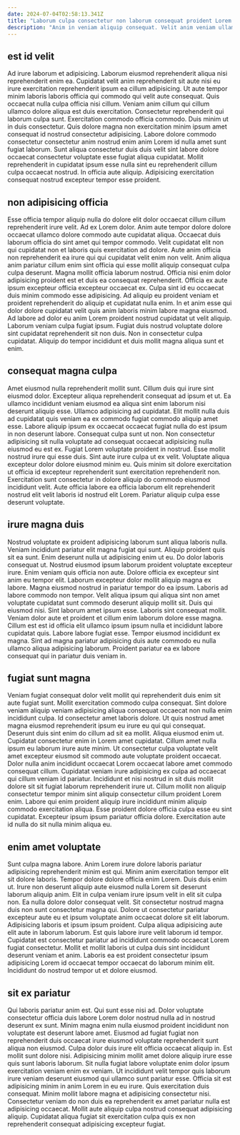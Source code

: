 ```yaml
---
date: 2024-07-04T02:58:13.341Z
title: "Laborum culpa consectetur non laborum consequat proident Lorem ad exercitation Lorem deserunt qui excepteur qui adipisicing."
description: "Anim in veniam aliquip consequat. Velit anim veniam ullamco do."
---
```



## est id velit

Ad irure laborum et adipisicing. Laborum eiusmod reprehenderit aliqua nisi reprehenderit enim ea. Cupidatat velit anim reprehenderit sit aute nisi eu irure exercitation reprehenderit ipsum ea cillum adipisicing. Ut aute tempor minim laboris laboris officia qui commodo qui velit aute consequat. Quis occaecat nulla culpa officia nisi cillum.
Veniam anim cillum qui cillum ullamco dolore aliqua est duis exercitation. Consectetur reprehenderit qui laborum culpa sunt. Exercitation commodo officia commodo. Duis minim ut in duis consectetur.
Quis dolore magna non exercitation minim ipsum amet consequat id nostrud consectetur adipisicing. Labore dolore commodo consectetur consectetur anim nostrud enim anim Lorem id nulla amet sunt fugiat laborum. Sunt aliqua consectetur duis duis velit sint labore dolore occaecat consectetur voluptate esse fugiat aliqua cupidatat. Mollit reprehenderit in cupidatat ipsum esse nulla sint eu reprehenderit cillum culpa occaecat nostrud. In officia aute aliquip. Adipisicing exercitation consequat nostrud excepteur tempor esse proident.

## non adipisicing officia

Esse officia tempor aliquip nulla do dolore elit dolor occaecat cillum cillum reprehenderit irure velit. Ad ex Lorem dolor. Anim aute tempor dolore dolore occaecat ullamco dolore commodo aute cupidatat aliqua. Occaecat duis laborum officia do sint amet qui tempor commodo. Velit cupidatat elit non qui cupidatat non et laboris quis exercitation ad dolore. Aute anim officia non reprehenderit ea irure qui qui cupidatat velit enim non velit.
Anim aliqua anim pariatur cillum enim sint officia qui esse mollit aliquip consequat culpa culpa deserunt. Magna mollit officia laborum nostrud. Officia nisi enim dolor adipisicing proident est et duis ea consequat reprehenderit. Officia ex aute ipsum excepteur officia excepteur occaecat ex. Culpa sint id eu occaecat duis minim commodo esse adipisicing. Ad aliquip eu proident veniam et proident reprehenderit do aliquip et cupidatat nulla enim. In et anim esse qui dolor dolore cupidatat velit quis anim laboris minim labore magna eiusmod.
Ad labore ad dolor eu anim Lorem proident nostrud cupidatat ut velit aliquip. Laborum veniam culpa fugiat ipsum. Fugiat duis nostrud voluptate dolore sint cupidatat reprehenderit sit non duis. Non in consectetur culpa cupidatat. Aliquip do tempor incididunt et duis mollit magna aliqua sunt et enim.

## consequat magna culpa

Amet eiusmod nulla reprehenderit mollit sunt. Cillum duis qui irure sint eiusmod dolor. Excepteur aliqua reprehenderit consequat ad ipsum et ut. Ea ullamco incididunt veniam eiusmod ea aliqua sint enim laborum nisi deserunt aliquip esse. Ullamco adipisicing ad cupidatat. Elit mollit nulla duis ad cupidatat quis veniam ea ex commodo fugiat commodo aliquip amet esse.
Labore aliquip ipsum ex occaecat occaecat fugiat nulla do est ipsum in non deserunt labore. Consequat culpa sunt ut non. Non consectetur adipisicing sit nulla voluptate ad consequat occaecat adipisicing nulla eiusmod eu est ex. Fugiat Lorem voluptate proident in nostrud. Esse mollit nostrud irure qui esse duis. Sint aute irure culpa ut ex velit.
Voluptate aliqua excepteur dolor dolore eiusmod minim eu. Quis minim sit dolore exercitation ut officia id excepteur reprehenderit sunt exercitation reprehenderit non. Exercitation sunt consectetur in dolore aliquip do commodo eiusmod incididunt velit. Aute officia labore ea officia laborum elit reprehenderit nostrud elit velit laboris id nostrud elit Lorem. Pariatur aliquip culpa esse deserunt voluptate.

## irure magna duis

Nostrud voluptate ex proident adipisicing laborum sunt aliqua laboris nulla. Veniam incididunt pariatur elit magna fugiat qui sunt. Aliquip proident quis sit ea sunt. Enim deserunt nulla ut adipisicing enim ut eu. Do dolor laboris consequat ut. Nostrud eiusmod ipsum laborum proident voluptate excepteur irure. Enim veniam quis officia non aute. Dolore officia ex excepteur sint anim eu tempor elit.
Laborum excepteur dolor mollit aliquip magna ex labore. Magna eiusmod nostrud in pariatur tempor do ea ipsum. Laboris ad labore commodo non tempor. Velit aliqua ipsum qui aliqua sint non amet voluptate cupidatat sunt commodo deserunt aliquip mollit sit. Duis qui eiusmod nisi. Sint laborum amet ipsum esse. Laboris sint consequat mollit.
Veniam dolor aute et proident et cillum enim laborum dolore esse magna. Cillum est est id officia elit ullamco ipsum ipsum nulla et incididunt labore cupidatat quis. Labore labore fugiat esse. Tempor eiusmod incididunt ex magna. Sint ad magna pariatur adipisicing duis aute commodo eu nulla ullamco aliqua adipisicing laborum. Proident pariatur ea ex labore consequat qui in pariatur duis veniam in.

## fugiat sunt magna

Veniam fugiat consequat dolor velit mollit qui reprehenderit duis enim sit aute fugiat sunt. Mollit exercitation commodo culpa consequat. Sint dolore veniam aliquip veniam adipisicing aliqua consequat occaecat non nulla enim incididunt culpa. Id consectetur amet laboris dolore. Ut quis nostrud amet magna eiusmod reprehenderit ipsum eu irure eu qui qui consequat. Deserunt duis sint enim do cillum ad sit ea mollit. Aliqua eiusmod enim ut.
Cupidatat consectetur enim in Lorem amet cupidatat. Cillum amet nulla ipsum eu laborum irure aute minim. Ut consectetur culpa voluptate velit amet excepteur eiusmod sit commodo aute voluptate proident occaecat. Dolor nulla anim incididunt occaecat Lorem occaecat labore amet commodo consequat cillum. Cupidatat veniam irure adipisicing ex culpa ad occaecat qui cillum veniam id pariatur. Incididunt et nisi nostrud in sit duis mollit dolore sit sit fugiat laborum reprehenderit irure ut. Cillum mollit non aliquip consectetur tempor minim sint aliquip consectetur cillum proident Lorem enim.
Labore qui enim proident aliquip irure incididunt minim aliquip commodo exercitation aliqua. Esse proident dolore officia culpa esse eu sint cupidatat. Excepteur ipsum ipsum pariatur officia dolore. Exercitation aute id nulla do sit nulla minim aliqua eu.

## enim amet voluptate

Sunt culpa magna labore. Anim Lorem irure dolore laboris pariatur adipisicing reprehenderit minim est qui. Minim anim exercitation tempor elit sit dolore laboris. Tempor dolore dolore officia enim Lorem. Duis duis enim ut.
Irure non deserunt aliquip aute eiusmod nulla Lorem sit deserunt laborum aliquip anim. Elit in culpa veniam irure ipsum velit in elit sit culpa non. Ea nulla dolore dolor consequat velit. Sit consectetur nostrud magna duis non sunt consectetur magna qui. Dolore ut consectetur pariatur excepteur aute eu et ipsum voluptate anim occaecat dolore sit elit laborum.
Adipisicing laboris et ipsum ipsum proident. Culpa aliqua adipisicing aute elit aute in laborum laborum. Est quis labore irure velit laborum id tempor. Cupidatat est consectetur pariatur ad incididunt commodo occaecat Lorem fugiat consectetur. Mollit et mollit laboris ut culpa duis sint incididunt deserunt veniam et anim. Laboris ea est proident consectetur ipsum adipisicing Lorem id occaecat tempor occaecat do laborum minim elit. Incididunt do nostrud tempor ut et dolore eiusmod.

## sit ex pariatur

Qui laboris pariatur anim est. Qui sunt esse nisi ad. Dolor voluptate consectetur officia duis labore Lorem dolor nostrud nulla ad in nostrud deserunt ex sunt. Minim magna enim nulla eiusmod proident incididunt non voluptate est deserunt labore amet.
Eiusmod ad fugiat fugiat non reprehenderit duis occaecat irure eiusmod voluptate reprehenderit sunt aliqua non eiusmod. Culpa dolor duis irure elit officia occaecat aliquip in. Est mollit sunt dolore nisi. Adipisicing minim mollit amet dolore aliquip irure esse quis sunt laboris laborum.
Sit nulla fugiat labore voluptate enim dolor ipsum exercitation veniam enim ex veniam. Ut incididunt velit tempor quis laborum irure veniam deserunt eiusmod qui ullamco sunt pariatur esse. Officia sit est adipisicing minim in anim Lorem in eu eu irure. Quis exercitation duis consequat. Minim mollit labore magna et adipisicing consectetur nisi. Consectetur veniam do non duis ea reprehenderit ex amet pariatur nulla est adipisicing occaecat. Mollit aute aliquip culpa nostrud consequat adipisicing aliquip. Cupidatat aliqua fugiat sit exercitation culpa quis ex non reprehenderit consequat adipisicing excepteur fugiat.

